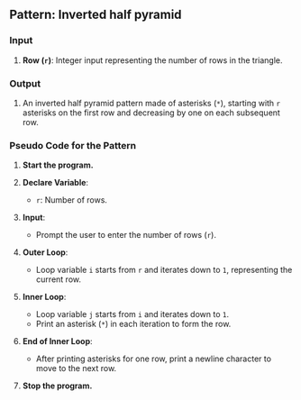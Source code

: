 ## Pattern: Inverted half pyramid

### Input
1. **Row (`r`)**: Integer input representing the number of rows in the triangle.

### Output
1. An inverted half pyramid pattern made of asterisks (`*`), starting with `r` asterisks on the first row and decreasing by one on each subsequent row.

### Pseudo Code for the Pattern

1. **Start the program.**

2. **Declare Variable**:
   - `r`: Number of rows.

3. **Input**:
   - Prompt the user to enter the number of rows (`r`).

4. **Outer Loop**:
   - Loop variable `i` starts from `r` and iterates down to `1`, representing the current row.

5. **Inner Loop**:
   - Loop variable `j` starts from `i` and iterates down to `1`.
   - Print an asterisk (`*`) in each iteration to form the row.

6. **End of Inner Loop**:
   - After printing asterisks for one row, print a newline character to move to the next row.

7. **Stop the program.**
